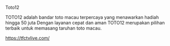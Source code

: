 Toto12 

TOTO12 adalah bandar toto macau terpercaya yang menawarkan hadiah hingga 50 juta Dengan layanan cepat dan aman TOTO12 merupakan pilihan terbaik untuk memasang taruhan toto macau.

https://tfctvlive.com/
